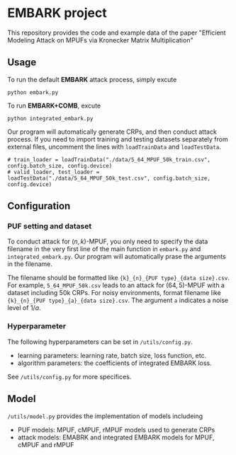 # EMBARK project

This repository provides the code and example data of the paper "Efficient Modeling Attack on MPUFs via Kronecker Matrix Multiplication"

## Usage
To run the default **EMBARK** attack process, simply excute 

    python embark.py
    
To run **EMBARK+COMB**, excute

    python integrated_embark.py

Our program will automatically generate CRPs, and then conduct attack process. If you need to import training and testing datasets separately from external files, uncomment the lines with `loadTrainData` and `loadTestData`.

    # train_loader = loadTrainData("./data/5_64_MPUF_50k_train.csv", config.batch_size, config.device)
    # valid_loader, test_loader = loadTestData("./data/5_64_MPUF_50k_test.csv", config.batch_size, config.device)

## Configuration

### PUF setting and dataset
To conduct attack for $(n,k)$-MPUF, you only need to specify the data filename in the very first line of the main function in `embark.py` and `integrated_embark.py`. Our program will automatically prase the arguments in the filename. 

The filename should be formatted like `{k}_{n}_{PUF type}_{data size}.csv`. For example, `5_64_MPUF_50k.csv` leads to an attack for $(64, 5)$-MPUF with a dataset including 50k CRPs. For noisy environments, format filename like ``{k}_{n}_{PUF type}_{a}_{data size}.csv``. The argument `a` indicates a noise level of $1/a$.

### Hyperparameter
The following hyperparameters can be set in `/utils/config.py`.

- learning parameters: learning rate, batch size, loss function, etc.
- algorithm parameters: the coefficients of integrated EMBARK loss.

See `/utils/config.py` for more specifices.

## Model
`/utils/model.py` provides the implementation of models includeing

- PUF models: MPUF, cMPUF, rMPUF models used to generate CRPs
- attack models: EMABRK and integrated EMBARK models for MPUF, cMPUF and rMPUF